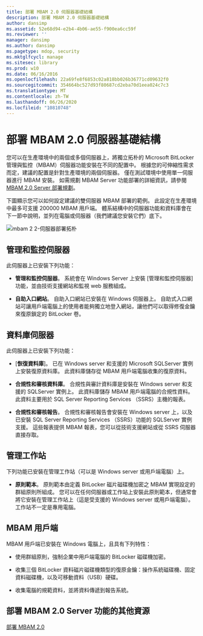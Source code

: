 ```yaml
---
title: 部署 MBAM 2.0 伺服器基礎結構
description: 部署 MBAM 2.0 伺服器基礎結構
author: dansimp
ms.assetid: 52e68d94-e2b4-4b06-ae55-f900ea6cc59f
ms.reviewer: ''
manager: dansimp
ms.author: dansimp
ms.pagetype: mdop, security
ms.mktglfcycl: manage
ms.sitesec: library
ms.prod: w10
ms.date: 06/16/2016
ms.openlocfilehash: 22a69fe8f6853c02a818bb026b36771cd09632f0
ms.sourcegitcommit: 354664bc527d93f80687cd2eba70d1eea024c7c3
ms.translationtype: MT
ms.contentlocale: zh-TW
ms.lasthandoff: 06/26/2020
ms.locfileid: "10810748"
---
```

# 部署 MBAM 2.0 伺服器基礎結構


您可以在生產環境中的兩個或多個伺服器上，將獨立拓朴的 Microsoft BitLocker 管理與監控（MBAM）伺服器功能安裝在不同的配置中。 根據您的可伸縮性需求而定，建議的配置是針對生產環境的兩個伺服器。 僅在測試環境中使用單一伺服器進行 MBAM 安裝。 如需規劃 MBAM Server 功能部署的詳細資訊，請參閱[MBAM 2.0 Server 部署規劃](planning-for-mbam-20-server-deployment-mbam-2.md)。

下圖顯示您可以如何設定建議的雙伺服器 MBAM 部署的範例。 此設定在生產環境中最多可支援 200000 MBAM 用戶端。 體系結構中的伺服器功能和資料庫會在下一節中說明，並列在電腦或伺服器（我們建議您安裝它們）底下。

![mbam 2 2-伺服器部署拓朴](images/mbam2-3-servers.gif)

## 管理和監控伺服器


此伺服器上已安裝下列功能：

-   **管理和監控伺服器**。 系統會在 Windows Server 上安裝 [管理和監控伺服器] 功能，並由技術支援網站和監視 web 服務組成。

-   **自助入口網站**。 自助入口網站已安裝在 Windows 伺服器上。 自助式入口網站可讓用戶端電腦上的使用者能夠獨立地登入網站，讓他們可以取得修復金鑰來復原鎖定的 BitLocker 卷。

## 資料庫伺服器


此伺服器上已安裝下列功能：

-   [**恢復資料庫**]。 已在 Windows server 和支援的 Microsoft SQLServer 實例上安裝復原資料庫。 此資料庫儲存從 MBAM 用戶端電腦收集的復原資料。

-   **合規性和審核資料庫**。 合規性與審計資料庫是安裝在 Windows server 和支援的 SQLServer 實例上。 此資料庫儲存 MBAM 用戶端電腦的合規性資料。 此資料主要用於 SQL Server Reporting Services （SSRS）主機的報表。

-   **合規性和審核報告**。 合規性和審核報告會安裝在 Windows server 上，以及已安裝 SQL Server Reporting Services （SSRS）功能的 SQLServer 實例支援。 這些報表提供 MBAM 報表，您可以從技術支援網站或從 SSRS 伺服器直接存取。

## 管理工作站


下列功能已安裝在管理工作站（可以是 Windows server 或用戶端電腦）上。

-   **原則範本**。 原則範本由定義 BitLocker 磁片磁碟機加密之 MBAM 實現設定的群組原則所組成。 您可以在任何伺服器或工作站上安裝此原則範本，但通常會將它安裝在管理工作站上（這是受支援的 Windows server 或用戶端電腦）。 工作站不一定是專用電腦。

## <a href="" id="---------mbam-client"></a> MBAM 用戶端


MBAM 用戶端已安裝在 Windows 電腦上，且具有下列特性：

-   使用群組原則，強制企業中用戶端電腦的 BitLocker 磁碟機加密。

-   收集三個 BitLocker 資料磁片磁碟機類型的復原金鑰：操作系統磁碟機、固定資料磁碟機，以及可移動資料（USB）硬碟。

-   收集電腦的規範資料，並將資料傳遞到報告系統。

## 部署 MBAM 2.0 Server 功能的其他資源


[部署 MBAM 2.0](deploying-mbam-20-mbam-2.md)

 

 





